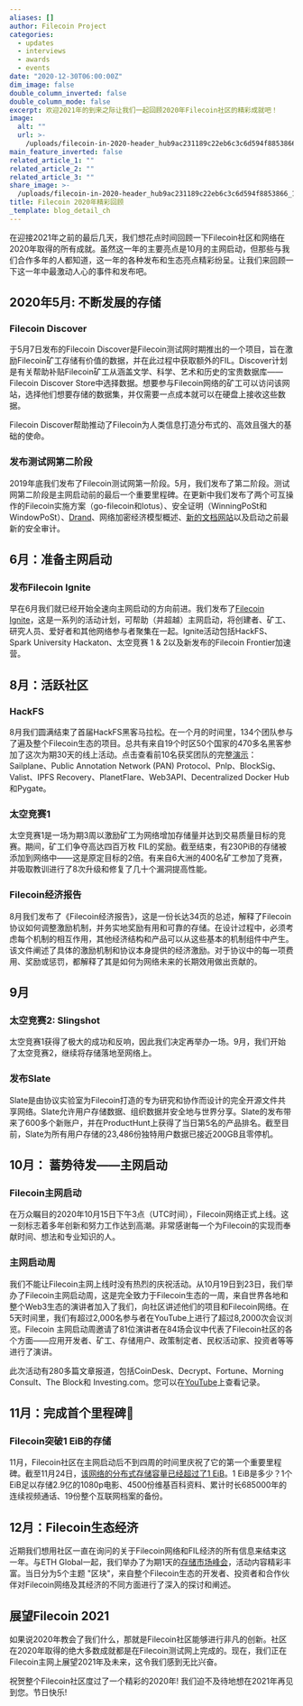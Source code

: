 ```yaml
---
aliases: []
author: Filecoin Project
categories:
  - updates
  - interviews
  - awards
  - events
date: "2020-12-30T06:00:00Z"
dim_image: false
double_column_inverted: false
double_column_mode: false
excerpt: 欢迎2021年的到来之际让我们一起回顾2020年Filecoin社区的精彩成就吧！
image:
  alt: ""
  url: >-
    /uploads/filecoin-in-2020-header_hub9ac231189c22eb6c3c6d594f8853866_128901_1500x0_resize_q90_linear.webp
main_feature_inverted: false
related_article_1: ""
related_article_2: ""
related_article_3: ""
share_image: >-
  /uploads/filecoin-in-2020-header_hub9ac231189c22eb6c3c6d594f8853866_128901_1500x0_resize_q90_linear.webp
title: Filecoin 2020年精彩回顾
_template: blog_detail_ch
---
```


在迎接2021年之前的最后几天，我们想花点时间回顾一下Filecoin社区和网络在2020年取得的所有成就。虽然这一年的主要亮点是10月的主网启动，但那些与我们合作多年的人都知道，这一年的各种发布和生态亮点精彩纷呈。让我们来回顾一下这一年中最激动人心的事件和发布吧。

## 2020年5月: 不断发展的存储

### Filecoin Discover

于5月7日发布的Filecoin Discover是Filecoin测试网时期推出的一个项目，旨在激励Filecoin矿工存储有价值的数据，并在此过程中获取额外的FIL。Discover计划是有关帮助补贴Filecoin矿工从涵盖文学、科学、艺术和历史的宝贵数据库——Filecoin Discover Store中选择数据。想要参与Filecoin网络的矿工可以访问该网站，选择他们想要存储的数据集，并仅需要一点成本就可以在硬盘上接收这些数据。

Filecoin Discover帮助推动了Filecoin为人类信息打造分布式的、高效且强大的基础的使命。

### 发布测试网第二阶段

2019年底我们发布了Filecoin测试网第一阶段。5月，我们发布了第二阶段。测试网第二阶段是主网启动前的最后一个重要里程碑。在更新中我们发布了两个可互操作的Filecoin实施方案（go-filecoin和lotus）、安全证明（WinningPoSt和WindowPoSt）、[Drand](https://github.com/drand/drand)、网络加密经济模型概述、[新的文档网站](http://docs.filecoin.io/)以及启动之前最新的安全审计。

## 6月：准备主网启动

### 发布Filecoin Ignite

早在6月我们就已经开始全速向主网启动的方向前进。我们发布了[Filecoin Ignite](https://hub.fil.org/events/)，这是一系列的活动计划，可帮助（并超越）主网启动，将创建者、矿工、研究人员、爱好者和其他网络参与者聚集在一起。Ignite活动包括HackFS、Spark University Hackaton、太空竞赛 1 & 2以及新发布的Filecoin Frontier加速营。

## 8月：活跃社区

### HackFS

8月我们圆满结束了首届HackFS黑客马拉松。在一个月的时间里，134个团队参与了遍及整个Filecoin生态的项目。总共有来自19个时区50个国家的470多名黑客参加了这次为期30天的线上活动。点击查看前10名获奖团队的完整[演示](https://www.youtube.com/watch?v=GibA0t0z_9w)：Sailplane、Public Annotation Network (PAN) Protocol、Pnlp、BlockSig、Valist、IPFS Recovery、PlanetFlare、Web3API、Decentralized Docker Hub和Pygate。

### 太空竞赛1

太空竞赛1是一场为期3周以激励矿工为网络增加存储量并达到交易质量目标的竞赛。期间，矿工们争夺高达四百万枚 FIL的奖励。截至结束，有230PiB的存储被添加到网络中——这是原定目标的2倍。有来自6大洲的400名矿工参加了竞赛，并吸取教训进行了8次升级和修复了几十个漏洞提高性能。

### Filecoin经济报告

8月我们发布了《Filecoin经济报告》，这是一份长达34页的总述，解释了Filecoin协议如何调整激励机制，并务实地奖励有用和可靠的存储。在设计过程中，必须考虑每个机制的相互作用，其他经济结构和产品可以从这些基本的机制组件中产生。该文件阐述了具体的激励机制和协议本身提供的经济激励。对于协议中的每一项费用、奖励或惩罚，都解释了其是如何为网络未来的长期效用做出贡献的。

## 9月

### 太空竞赛2: Slingshot

太空竞赛1获得了极大的成功和反响，因此我们决定再举办一场。9月，我们开始了太空竞赛2，继续将存储落地至网络上。

### 发布Slate

Slate是由协议实验室为Filecoin打造的专为研究和协作而设计的完全开源文件共享网络。Slate允许用户存储数据、组织数据并安全地与世界分享。Slate的发布带来了600多个新账户，并在ProductHunt上获得了当日第5名的产品排名。截至目前，Slate为所有用户存储的23,486份独特用户数据已接近200GB且零停机。

## 10月： 蓄势待发——主网启动

### Filecoin主网启动

在万众瞩目的2020年10月15日下午3点（UTC时间），Filecoin网络正式上线。这一刻标志着多年创新和努力工作达到高潮。非常感谢每一个为Filecoin的实现而奉献时间、想法和专业知识的人。

### 主网启动周

我们不能让Filecoin主网上线时没有热烈的庆祝活动。从10月19日到23日，我们举办了Filecoin主网启动周，这是完全致力于Filecoin生态的一周，来自世界各地和整个Web3生态的演讲者加入了我们，向社区讲述他们的项目和Filecoin网络。在5天时间里，我们有超过2,000名参与者在YouTube上进行了超过8,2000次会议浏览。Filecoin 主网启动周邀请了81位演讲者在84场会议中代表了Filecoin社区的各个方面——应用开发者、矿工、存储用户、政策制定者、民权活动家、投资者等等进行了演讲。

此次活动有280多篇文章报道，包括CoinDesk、Decrypt、Fortune、Morning Consult、The Block和 Investing.com。您可以在[YouTube](https://www.youtube.com/c/FilecoinProject/playlists)上查看记录。

## 11月：完成首个里程碑🚀

### Filecoin突破1 EiB的存储

11月，Filecoin社区在主网启动后不到四周的时间里庆祝了它的第一个重要里程碑。截至11月24日，[该网络的分布式存储容量已经超过了1 EiB](https://twitter.com/filecoin/status/1330905006300651522)。1 EiB是多少？1个EiB足以存储2.9亿的1080p电影、4500份维基百科资料、累计时长685000年的连续视频通话、19份整个互联网档案的备份。

## 12月：Filecoin生态经济

近期我们想用社区一直在询问的关于Filecoin网络和FIL经济的所有信息来结束这一年。与ETH Global一起，我们举办了为期1天的[存储市场峰会](https://www.youtube.com/watch?v=leJHrvz-YY8)，活动内容精彩丰富。当日分为5个主题 "区块"，来自整个Filecoin生态的开发者、投资者和合作伙伴对Filecoin网络及其经济的不同方面进行了深入的探讨和阐述。

## 展望Filecoin 2021

如果说2020年教会了我们什么，那就是Filecoin社区能够进行非凡的创新。社区在2020年取得的绝大多数成就都是在Filecoin测试网上完成的。现在，我们正在Filecoin主网上展望2021年及未来，这令我们感到无比兴奋。

祝贺整个Filecoin社区度过了一个精彩的2020年! 我们迫不及待地想在2021年再见到您。节日快乐!
